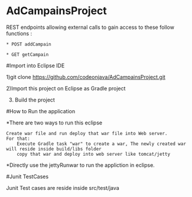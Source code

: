 # AdCampainsProject
 REST endpoints allowing external calls to gain access to these follow functions : 
 
	* POST addCampain
	
	* GET getCampain
 
#Import into Eclipse IDE

 1)git clone https://github.com/codeonjava/AdCampainsProject.git
 
 2)Import this project on Eclipse as Gradle project
 
 3) Build the project
		
		
#How to Run the application

*There are two ways to run this eclipse

	Create war file and run deploy that war file into Web server.
	For that:
		Execute Gradle task "war" to create a war, The newly created war will reside inside build/libs folder
		copy that war and deploy into web server like tomcat/jetty
		
*Directly use the jettyRunwar to run the appliction in eclipse.

#Junit TestCases

Junit Test cases are reside inside src/test/java

